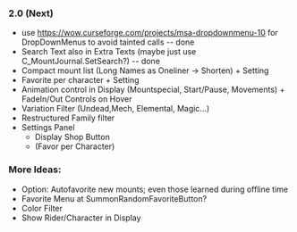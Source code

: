 ### 2.0 (Next)
- use https://wow.curseforge.com/projects/msa-dropdownmenu-10 for DropDownMenus to avoid tainted calls -- done
- Search Text also in Extra Texts (maybe just use C_MountJournal.SetSearch?) -- done
- Compact mount list (Long Names as Oneliner -> Shorten) + Setting
- Favorite per character + Setting
- Animation control in Display (Mountspecial, Start/Pause, Movements) + FadeIn/Out Controls on Hover
- Variation Filter (Undead,Mech, Elemental, Magic...)
- Restructured Family filter
- Settings Panel
  - Display Shop Button
  - (Favor per Character)

### More Ideas:
- Option: Autofavorite new mounts; even those learned during offline time
- Favorite Menu at SummonRandomFavoriteButton?
- Color Filter
- Show Rider/Character in Display